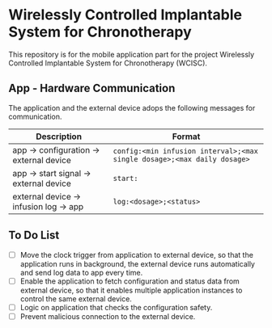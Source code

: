 # Wirelessly Controlled Implantable System for Chronotherapy

This repository is for the mobile application part for the project Wirelessly Controlled Implantable System for Chronotherapy (WCISC).



## App - Hardware Communication

The application and the external device adops the following messages for communication.

| Description                             | Format                                                       |
| --------------------------------------- | ------------------------------------------------------------ |
| app -> configuration -> external device | `config:<min infusion interval>;<max single dosage>;<max daily dosage>` |
| app -> start signal -> external device  | `start:`                                                     |
| external device -> infusion log -> app  | `log:<dosage>;<status>`                                      |

## To Do List

- [ ] Move the clock trigger from application to external device, so that the application runs in background, the external device runs automatically and send log data to app every time.
- [ ] Enable the application to fetch configuration and status data from external device, so that it enables multiple application instances to control the same external device.
- [ ] Logic on application that checks the configuration safety.
- [ ] Prevent malicious connection to the external device.